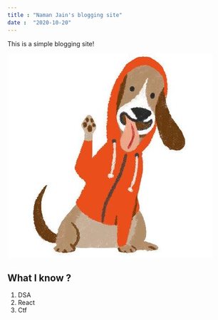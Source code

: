 ```yaml
---
title : "Naman Jain's blogging site"
date :  "2020-10-20"
---
```


This is a simple blogging site!

![Profile_pic](./image.jpeg)

## What I know ?

1. DSA
2. React
3. Ctf